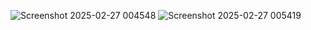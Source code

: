 ![Screenshot 2025-02-27 004548](https://github.com/user-attachments/assets/34852a63-3723-4a11-9cb0-c3bd7b014351)
![Screenshot 2025-02-27 005419](https://github.com/user-attachments/assets/151ceaf1-135c-4d2f-bf9d-476d4d5aa147)
